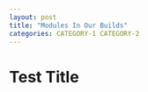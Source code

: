 ```yaml
---
layout: post
title: "Modules In Our Builds"
categories: CATEGORY-1 CATEGORY-2
---
```


# Test Title
